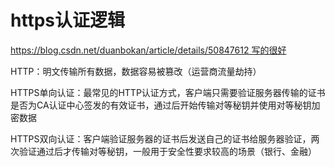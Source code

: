 # https认证逻辑

https://blog.csdn.net/duanbokan/article/details/50847612 写的很好

HTTP：明文传输所有数据，数据容易被篡改（运营商流量劫持）

HTTPS单向认证：最常见的HTTP认证方式，客户端只需要验证服务器传输的证书是否为CA认证中心签发的有效证书，通过后开始传输对等秘钥并使用对等秘钥加密数据

HTTPS双向认证：客户端验证服务器的证书后发送自己的证书给服务器验证，两次验证通过后才传输对等秘钥，一般用于安全性要求较高的场景（银行、金融）